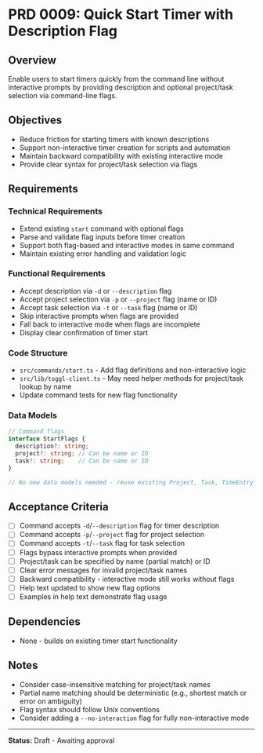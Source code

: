 # PRD 0009: Quick Start Timer with Description Flag

## Overview
Enable users to start timers quickly from the command line without interactive prompts by providing description and optional project/task selection via command-line flags.

## Objectives
- Reduce friction for starting timers with known descriptions
- Support non-interactive timer creation for scripts and automation
- Maintain backward compatibility with existing interactive mode
- Provide clear syntax for project/task selection via flags

## Requirements

### Technical Requirements
- Extend existing `start` command with optional flags
- Parse and validate flag inputs before timer creation
- Support both flag-based and interactive modes in same command
- Maintain existing error handling and validation logic

### Functional Requirements
- Accept description via `-d` or `--description` flag
- Accept project selection via `-p` or `--project` flag (name or ID)
- Accept task selection via `-t` or `--task` flag (name or ID)
- Skip interactive prompts when flags are provided
- Fall back to interactive mode when flags are incomplete
- Display clear confirmation of timer start

### Code Structure
- `src/commands/start.ts` - Add flag definitions and non-interactive logic
- `src/lib/toggl-client.ts` - May need helper methods for project/task lookup by name
- Update command tests for new flag functionality

### Data Models
```typescript
// Command flags
interface StartFlags {
  description?: string;
  project?: string; // Can be name or ID
  task?: string;    // Can be name or ID
}

// No new data models needed - reuse existing Project, Task, TimeEntry
```

## Acceptance Criteria
- [ ] Command accepts `-d`/`--description` flag for timer description
- [ ] Command accepts `-p`/`--project` flag for project selection
- [ ] Command accepts `-t`/`--task` flag for task selection
- [ ] Flags bypass interactive prompts when provided
- [ ] Project/task can be specified by name (partial match) or ID
- [ ] Clear error messages for invalid project/task names
- [ ] Backward compatibility - interactive mode still works without flags
- [ ] Help text updated to show new flag options
- [ ] Examples in help text demonstrate flag usage

## Dependencies
- None - builds on existing timer start functionality

## Notes
- Consider case-insensitive matching for project/task names
- Partial name matching should be deterministic (e.g., shortest match or error on ambiguity)
- Flag syntax should follow Unix conventions
- Consider adding a `--no-interaction` flag for fully non-interactive mode

---

**Status:** Draft - Awaiting approval